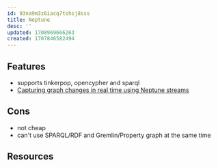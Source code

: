 ```yaml
---
id: 93na9m3z6iacq7tshsj8sss
title: Neptune
desc: ''
updated: 1708969666263
created: 1707846582494
---
```


## Features

- supports tinkerpop, opencypher and sparql
- [Capturing graph changes in real time using Neptune streams](https://docs.aws.amazon.com/neptune/latest/userguide/streams.html)

## Cons

- not cheap
- can't use SPARQL/RDF and Gremlin/Property graph at the same time

## Resources